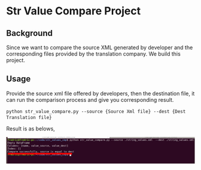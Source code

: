 # Str Value Compare Project

## Background

Since we want to compare the source XML generated by developer and the corresponding files provided by the translation company. We build this project.

## Usage 

Provide the source xml file offered by developers, then the destination file, it can run the comparison process and give you corresponding result.
```shell
python str_value_compare.py --source {Source Xml file} --dest {Dest Translation file}
```

Result is as belows,

![Run result](./imgs/run_result.png)
